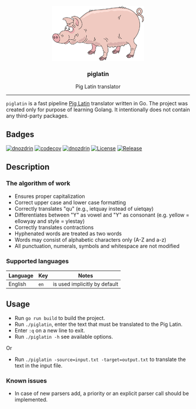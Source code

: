 <p align="center">
  <img alt="piglatin logo" src="assets/pig.png" height="150"/>
  <h3 align="center">piglatin</h3>
  <p align="center">Pig Latin translator</p>
</p>

---

`piglatin` is a fast pipeline [Pig Latin](https://en.wikipedia.org/wiki/Pig_Latin) translator written in Go.
The project was created only for purpose of learning Golang. It intentionally does not contain any third-party packages.

## Badges
[![dnozdrin](https://circleci.com/gh/dnozdrin/piglatin.svg?style=shield)](https://circleci.com/gh/dnozdrin/piglatin)
[![codecov](https://codecov.io/gh/dnozdrin/piglatin/branch/master/graph/badge.svg)](https://codecov.io/gh/dnozdrin/piglatin)
[![dnozdrin](https://goreportcard.com/badge/github.com/dnozdrin/piglatin)](https://goreportcard.com/report/github.com/dnozdrin/piglatin)
[![License](https://img.shields.io/github/license/dnozdrin/piglatin)](/LICENSE)
[![Release](https://img.shields.io/github/release/dnozdrin/piglatin.svg)](https://github.com/dnozdrin/piglatin/releases/latest)

## Description

### The algorithm of work
- Ensures proper capitalization
- Correct upper case and lower case formatting
- Correctly translates "qu" (e.g., ietquay instead of uietqay)
- Differentiates between "Y" as vowel and "Y" as consonant (e.g. yellow = ellowyay and style = ylestay)
- Correctly translates contractions
- Hyphenated words are treated as two words
- Words may consist of alphabetic characters only (A-Z and a-z)
- All punctuation, numerals, symbols and whitespace are not modified

### Supported languages
| Language | Key | Notes |
|---|---|---|
|English|`en`|is used implicitly by default|

## Usage
- Run `go run build` to build the project.
- Run `./piglatin`, enter the text that must be translated to the Pig Latin.
- Enter `:q` on a new line to exit.
- Run `./piglatin -h` see available options.

Or
- Run `./piglatin -source=input.txt -target=output.txt` to translate the text in the input file.

### Known issues
- In case of new parsers add, a priority or an explicit parser call should be implemented.
